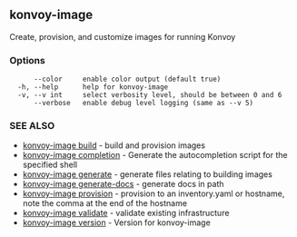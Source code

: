 ## konvoy-image

Create, provision, and customize images for running Konvoy

### Options

```
      --color     enable color output (default true)
  -h, --help      help for konvoy-image
  -v, --v int     select verbosity level, should be between 0 and 6
      --verbose   enable debug level logging (same as --v 5)
```

### SEE ALSO

* [konvoy-image build](konvoy-image_build.md)	 - build and provision images
* [konvoy-image completion](konvoy-image_completion.md)	 - Generate the autocompletion script for the specified shell
* [konvoy-image generate](konvoy-image_generate.md)	 - generate files relating to building images
* [konvoy-image generate-docs](konvoy-image_generate-docs.md)	 - generate docs in path
* [konvoy-image provision](konvoy-image_provision.md)	 - provision to an inventory.yaml or hostname, note the comma at the end of the hostname
* [konvoy-image validate](konvoy-image_validate.md)	 - validate existing infrastructure
* [konvoy-image version](konvoy-image_version.md)	 - Version for konvoy-image

